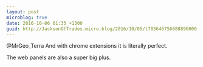 ```yaml
---
layout: post
microblog: true
date: 2016-10-06 01:35 +1300
guid: http://JacksonOfTrades.micro.blog/2016/10/05/t783646756688896000.html
---
```

@MrGeo_Terra And with chrome extensions it is literally perfect.

The web panels are also a super big plus.
